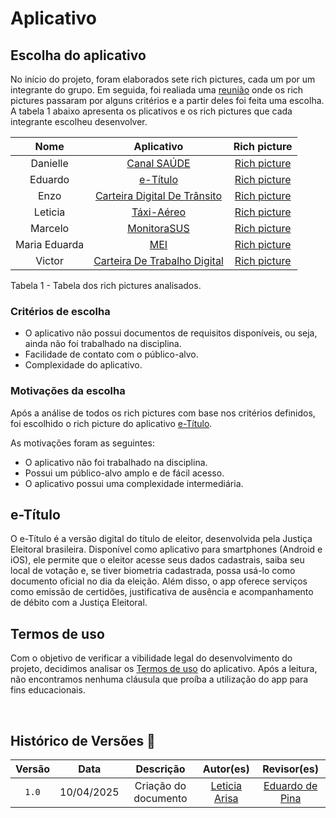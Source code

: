 # Aplicativo

## Escolha do aplicativo

No início do projeto, foram elaborados sete rich pictures, cada um por um integrante do grupo. Em seguida, foi realiada uma [reunião](../../atas/ata_07_04) onde os rich pictures passaram por alguns critérios e a partir deles foi feita uma escolha. A tabela 1 abaixo apresenta os plicativos e os rich pictures que cada integrante escolheu desenvolver.

| Nome              | Aplicativo                                         | Rich picture     |
| :-------------:   | :------------------------------------------------: | :--------------: |
| Danielle      | [Canal SAÚDE](https://play.google.com/store/apps/details?id=canalsaudev2.com&hl=pt_BR) | [Rich picture](https://github.com/Requisitos-de-Software/2025.1-e-Titulo/blob/main/docs/assets/rich-pictured-analisados/Danielle.png)  |
| Eduardo  | [e-Título](https://play.google.com/store/apps/details?id=br.jus.tse.eleitoral.etitulo&hl=pt_BR) | [Rich picture](https://github.com/Requisitos-de-Software/2025.1-e-Titulo/blob/main/docs/assets/rich-pictured-analisados/Eduardo.jpeg)  |
| Enzo | [Carteira Digital De Trânsito](https://play.google.com/store/apps/details?id=br.gov.serpro.cnhe&hl=pt_BR) | [Rich picture](https://github.com/Requisitos-de-Software/2025.1-e-Titulo/blob/main/docs/assets/rich-pictured-analisados/Enzo.png)  | 
| Leticia      | [Táxi-Aéreo](https://play.google.com/store/apps/details?id=br.gov.anac.ctaxmobile&hl=pt_BR) | [Rich picture](https://github.com/Requisitos-de-Software/2025.1-e-Titulo/blob/main/docs/assets/rich-pictured-analisados/Leticia.png) |
| Marcelo     | [MonitoraSUS](https://play.google.com/store/apps/details?id=br.fiocruz.msmonitorasus&hl=pt_BR) | [Rich picture](https://github.com/Requisitos-de-Software/2025.1-e-Titulo/blob/main/docs/assets/rich-pictured-analisados/Marcelo.png)  |
| Maria Eduarda       | [MEI](https://play.google.com/store/apps/details?id=br.gov.fazenda.receita.mei&hl=pt_BR) | [Rich picture](https://github.com/Requisitos-de-Software/2025.1-e-Titulo/blob/main/docs/assets/rich-pictured-analisados/Maria%20Eduarda.png)  |
| Victor       | [Carteira De Trabalho Digital](https://play.google.com/store/apps/details?id=br.gov.dataprev.carteiradigital&hl=pt_BR) | [Rich picture](https://github.com/Requisitos-de-Software/2025.1-e-Titulo/blob/main/docs/assets/rich-pictured-analisados/Victor.jpeg)  |

<div><p>Tabela 1 - Tabela dos rich pictures analisados.</p></div>

### Critérios de escolha

* O aplicativo não possui documentos de requisitos disponíveis, ou seja, ainda não foi trabalhado na disciplina.
* Facilidade de contato com o público-alvo.
* Complexidade do aplicativo.

### Motivações da escolha

Após a análise de todos os rich pictures com base nos critérios definidos, foi escolhido o rich picture do aplicativo [e-Título](https://www.tse.jus.br/servicos-eleitorais/servicos/aplicativo-e-titulo).

As motivações foram as seguintes:

* O aplicativo não foi trabalhado na disciplina.
* Possui um público-alvo amplo e de fácil acesso.
* O aplicativo possui uma complexidade intermediária.

## e-Título

O e-Título é a versão digital do título de eleitor, desenvolvida pela Justiça Eleitoral brasileira. Disponível como aplicativo para smartphones (Android e iOS), ele permite que o eleitor acesse seus dados cadastrais, saiba seu local de votação e, se tiver biometria cadastrada, possa usá-lo como documento oficial no dia da eleição. Além disso, o app oferece serviços como emissão de certidões, justificativa de ausência e acompanhamento de débito com a Justiça Eleitoral.

## Termos de uso

Com o objetivo de verificar a vibilidade legal do desenvolvimento do projeto, decidimos analisar os [Termos de uso](https://github.com/Requisitos-de-Software/2025.1-e-Titulo/blob/main/docs/assets/Termos-de-Uso.pdf) do aplicativo. Após a leitura, não encontramos nenhuma cláusula que proíba a utilização do app para fins educacionais.

<br>

## Histórico de Versões 📅

| Versão | Data | Descrição | Autor(es) |  Revisor(es)  |
| :------: | :-------------: | :----------------------------------: | :-------------: | :-------------: |
| `1.0` | 10/04/2025 | Criação do documento | [Leticia Arisa](https://github.com/Leticia-Arisa-K-Higa) | [Eduardo de Pina](https://github.com/eduardodpms) |